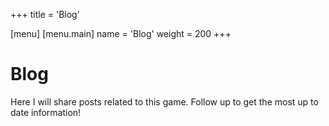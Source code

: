 +++
title = 'Blog'

[menu]
  [menu.main]
    name = 'Blog'
    weight = 200
+++
# Blog
Here I will share posts related to this game. Follow up to get the most up to date information!